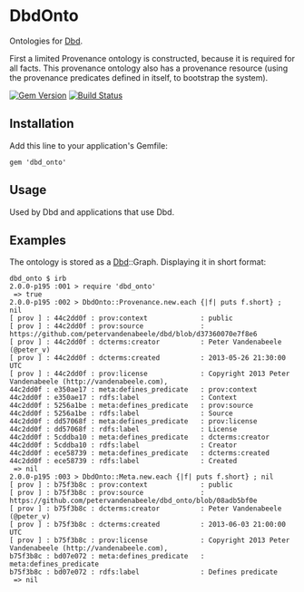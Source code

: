 # DbdOnto

Ontologies for [Dbd].

First a limited Provenance ontology is constructed, because it is required for all facts. This provenance ontology also has a provenance resource (using the provenance predicates defined in itself, to bootstrap the system).

[![Gem Version](https://badge.fury.io/rb/dbd_onto.png)](http://badge.fury.io/rb/dbd_onto)
[![Build Status](https://travis-ci.org/petervandenabeele/dbd_onto.png?branch=master)](http://travis-ci.org/petervandenabeele/dbd_onto)

## Installation

Add this line to your application's Gemfile:

    gem 'dbd_onto'

## Usage

Used by Dbd and applications that use Dbd.

## Examples

The ontology is stored as a [Dbd]::Graph. Displaying it in short format:

```
dbd_onto $ irb
2.0.0-p195 :001 > require 'dbd_onto'
 => true
2.0.0-p195 :002 > DbdOnto::Provenance.new.each {|f| puts f.short} ; nil
[ prov ] : 44c2dd0f : prov:context             : public
[ prov ] : 44c2dd0f : prov:source              : https://github.com/petervandenabeele/dbd/blob/d37360070e7f8e6
[ prov ] : 44c2dd0f : dcterms:creator          : Peter Vandenabeele (@peter_v)
[ prov ] : 44c2dd0f : dcterms:created          : 2013-05-26 21:30:00 UTC
[ prov ] : 44c2dd0f : prov:license             : Copyright 2013 Peter Vandenabeele (http://vandenabeele.com), 
44c2dd0f : e350ae17 : meta:defines_predicate   : prov:context
44c2dd0f : e350ae17 : rdfs:label               : Context
44c2dd0f : 5256a1be : meta:defines_predicate   : prov:source
44c2dd0f : 5256a1be : rdfs:label               : Source
44c2dd0f : dd57068f : meta:defines_predicate   : prov:license
44c2dd0f : dd57068f : rdfs:label               : License
44c2dd0f : 5cddba10 : meta:defines_predicate   : dcterms:creator
44c2dd0f : 5cddba10 : rdfs:label               : Creator
44c2dd0f : ece58739 : meta:defines_predicate   : dcterms:created
44c2dd0f : ece58739 : rdfs:label               : Created
 => nil
2.0.0-p195 :003 > DbdOnto::Meta.new.each {|f| puts f.short} ; nil
[ prov ] : b75f3b8c : prov:context             : public
[ prov ] : b75f3b8c : prov:source              : https://github.com/petervandenabeele/dbd_onto/blob/08adb5bf0e
[ prov ] : b75f3b8c : dcterms:creator          : Peter Vandenabeele (@peter_v)
[ prov ] : b75f3b8c : dcterms:created          : 2013-06-03 21:00:00 UTC
[ prov ] : b75f3b8c : prov:license             : Copyright 2013 Peter Vandenabeele (http://vandenabeele.com), 
b75f3b8c : bd07e072 : meta:defines_predicate   : meta:defines_predicate
b75f3b8c : bd07e072 : rdfs:label               : Defines predicate
 => nil 
```

[Dbd]:              https://github.com/petervandenabeele/dbd#readme
